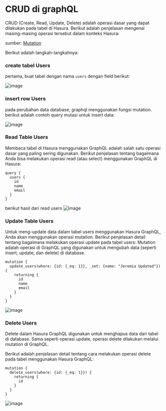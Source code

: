 # CRUD di graphQL

CRUD (Create, Read, Update, Delete) adalah operasi dasar yang dapat dilakukan pada tabel di Hasura. Berikut adalah penjelasan mengenai masing-masing operasi tersebut dalam konteks Hasura:

sumber: [Mutation](https://hasura.io/docs/latest/mutations/overview/)

Berikut adalah langkah-langkahnya:

### create tabel Users

pertama, buat tabel dengan nama `users` dengan field berikut:

![image](https://github.com/user-attachments/assets/9e0373c5-f888-4cf9-82ec-55a2659e5c12)


### insert row Users

pada perubahan data database, graphql menggunakan fungsi mutation. berikut adalah contoh query mutasi untuk insert data:


![image](https://github.com/user-attachments/assets/bfc607e7-ca51-4b6d-96c9-f37fcb840b79)

### Read Table Users

Membaca tabel di Hasura menggunakan GraphQL adalah salah satu operasi dasar yang paling sering digunakan. Berikut penjelasan tentang bagaimana Anda bisa melakukan operasi read (atau select) menggunakan GraphQL di Hasura:

```
query {
  users {
    id
    name
    email
  }
}
```
berikut hasil dari read users
![image](https://github.com/user-attachments/assets/95ab5614-5488-4ffa-a8a4-01fcd74704a6)

### Update Table Users
Untuk meng-update data dalam tabel users menggunakan Hasura GraphQL, Anda akan menggunakan operasi mutation. Berikut penjelasan detail tentang bagaimana melakukan operasi update pada tabel users:
Mutation adalah operasi di GraphQL yang digunakan untuk mengubah data (seperti insert, update, dan delete) di database.

```
mutation {
  update_users(where: {id: {_eq: 1}}, _set: {name: "Jeremia Updated"}) {
    returning {
      id
      name
      email
    }
  }
}

```
![image](https://github.com/user-attachments/assets/0ca76731-b5d4-41ca-994e-7436a8f083ff)

### Delete Users
Delete dalam Hasura GraphQL digunakan untuk menghapus data dari tabel di database. Sama seperti operasi update, operasi delete dilakukan melalui mutation di GraphQL.

Berikut adalah penjelasan detail tentang cara melakukan operasi delete pada tabel menggunakan Hasura GraphQL:

```
mutation {
  delete_users(where: {id: {_eq: 1}}) {
    returning {
      id
    }
  }
}
```


![image](https://github.com/user-attachments/assets/f5d0cf5b-ceb3-4d60-9221-8ce9b929d40a)


